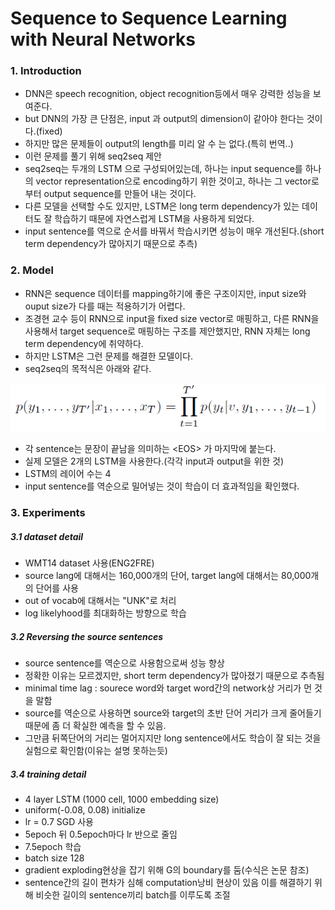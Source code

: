 # Sequence to Sequence Learning with Neural Networks

### 1. Introduction

- DNN은 speech recognition, object recognition등에서 매우 강력한 성능을 보여준다.
- but DNN의 가장 큰 단점은, input 과 output의 dimension이 같아야 한다는 것이다.(fixed)
- 하지만 많은 문제들이 output의 length를 미리 알 수 는 없다.(특히 번역..)
- 이런 문제를 풀기 위해 seq2seq 제안
- seq2seq는 두개의 LSTM 으로 구성되어있는데, 하나는 input sequence를 하나의 vector representation으로 encoding하기 위한 것이고, 하나는 그 vector로부터 output sequence를 만들어 내는 것이다.
- 다른 모델을 선택할 수도 있지만, LSTM은 long term dependency가 있는 데이터도 잘 학습하기 때문에 자연스럽게 LSTM을 사용하게 되었다.
- input sentence를 역으로 순서를 바꿔서 학습시키면 성능이 매우 개선된다.(short term dependency가 많아지기 때문으로 추측)


### 2. Model
- RNN은 sequence 데이터를 mapping하기에 좋은 구조이지만, input size와 ouput size가 다를 때는 적용하기가 어렵다.
- 조경현 교수 등이 RNN으로 input을 fixed size vector로 매핑하고, 다른 RNN을 사용해서 target sequence로 매핑하는 구조를 제안했지만, RNN 자체는 long term dependency에 취약하다.
- 하지만 LSTM은 그런 문제를 해결한 모델이다.
- seq2seq의 목적식은 아래와 같다.  
<img src = './image/seq2seq_1.PNG'>

- 각 sentence는 문장이 끝남을 의미하는 \<EOS> 가 마지막에 붙는다.
- 실제 모델은 2개의 LSTM을 사용한다.(각각 input과 output을 위한 것)
- LSTM의 레이어 수는 4
- input sentence를 역순으로 밀어넣는 것이 학습이 더 효과적임을 확인했다.

### 3. Experiments
##### 3.1 dataset detail
- WMT14 dataset 사용(ENG2FRE)
- source lang에 대해서는 160,000개의 단어, target lang에 대해서는 80,000개의 단어를 사용
- out of vocab에 대해서는 "UNK"로 처리
- log likelyhood를 최대화하는 방향으로 학습
##### 3.2 Reversing the source sentences
- source sentence를 역순으로 사용함으로써 성능 향상
- 정확한 이유는 모르겠지만, short term dependency가 많아졌기 때문으로 추측됨
- minimal time lag : sourece word와 target word간의 network상 거리가 먼 것을 말함
- source를 역순으로 사용하면 source와 target의 초반 단어 거리가 크게 줄어들기 때문에 좀 더 확실한 예측을 할 수 있음.
- 그만큼 뒤쪽단어의 거리는 멀어지지만 long sentence에서도 학습이 잘 되는 것을 실험으로 확인함(이유는 설명 못하는듯)

##### 3.4 training detail
- 4 layer LSTM (1000 cell, 1000 embedding size)
- uniform(-0.08, 0.08) initialize
- lr = 0.7 SGD 사용
- 5epoch 뒤 0.5epoch마다 lr 반으로 줄임
- 7.5epoch 학습
- batch size 128
- gradient exploding현상을 잡기 위해 G의 boundary를 둠(수식은 논문 참조)
- sentence간의 길이 편차가 심해 computation낭비 현상이 있음 이를 해결하기 위해 비슷한 길이의 sentence끼리 batch를 이루도록 조절